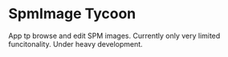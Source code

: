 # SpmImage Tycoon

App tp browse and edit SPM images. Currently only very limited funcitonality. Under heavy development.
